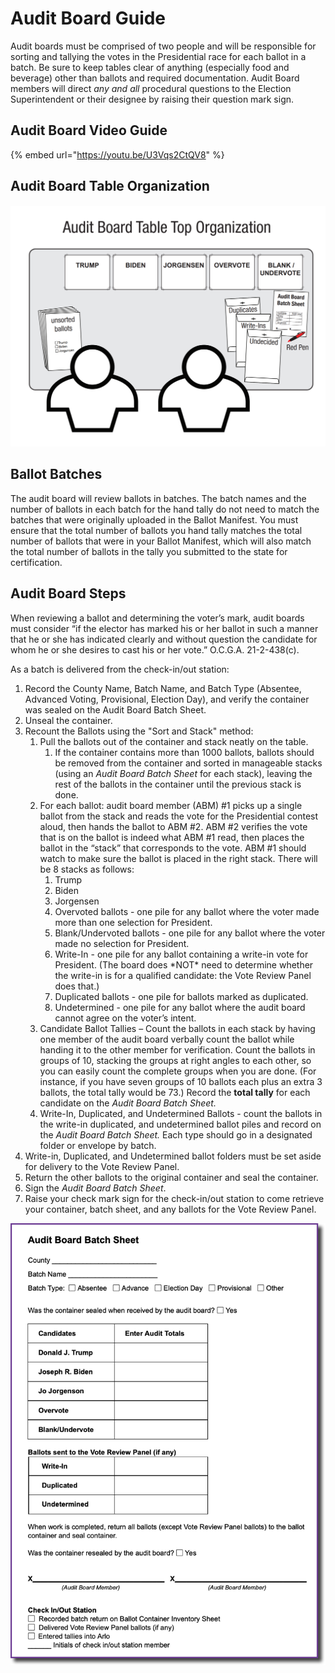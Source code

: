 # Audit Board Guide

Audit boards must be comprised of two people and will be responsible for sorting and tallying the votes in the Presidential race for each ballot in a batch. Be sure to keep tables clear of anything (especially food and beverage) other than ballots and required documentation. Audit Board members will direct _any and all_ procedural questions to the Election Superintendent or their designee by raising their question mark sign.

## Audit Board Video Guide

{% embed url="https://youtu.be/U3Vqs2CtQV8" %}



## Audit Board Table Organization

![](<../.gitbook/assets/Screenshot 2020-11-12 at 10.31.14 AM.png>)

## Ballot Batches

The audit board will review ballots in batches. The batch names and the number of ballots in each batch for the hand tally do not need to match the batches that were originally uploaded in the Ballot Manifest. You must ensure that the total number of ballots you hand tally matches the total number of ballots that were in your Ballot Manifest, which will also match the total number of ballots in the tally you submitted to the state for certification.

## Audit Board Steps

When reviewing a ballot and determining the voter’s mark, audit boards must consider “if the elector has marked his or her ballot in such a manner that he or she has indicated clearly and without question the candidate for whom he or she desires to cast his or her vote.” O.C.G.A. 21-2-438(c).

As a batch is delivered from the check-in/out station:

1. Record the County Name, Batch Name, and Batch Type (Absentee, Advanced Voting, Provisional, Election Day), and verify the container was sealed on the Audit Board Batch Sheet.
2. Unseal the container.
3. Recount the Ballots using the "Sort and Stack" method:
   1. Pull the ballots out of the container and stack neatly on the table.
      1. If the container contains more than 1000 ballots, ballots should be removed from the container and sorted in manageable stacks (using an _Audit Board Batch Sheet_ for each stack), leaving the rest of the ballots in the container until the previous stack is done.
   2. For each ballot: audit board member (ABM) #1 picks up a single ballot from the stack and reads the vote for the Presidential contest aloud, then hands the ballot to ABM #2. ABM #2 verifies the vote that is on the ballot is indeed what ABM #1 read, then places the ballot in the “stack” that corresponds to the vote. ABM #1 should watch to make sure the ballot is placed in the right stack. There will be 8 stacks as follows:
      1. Trump
      2. Biden
      3. Jorgensen
      4. Overvoted ballots - one pile for any ballot where the voter made more than one selection for President.
      5. Blank/Undervoted ballots - one pile for any ballot where the voter made no selection for President.
      6. Write-In - one pile for any ballot containing a write-in vote for President. (The board does \*NOT\* need to determine whether the write-in is for a qualified candidate: the Vote Review Panel does that.)
      7. Duplicated ballots - one pile for ballots marked as duplicated.
      8. Undetermined - one pile for any ballot where the audit board cannot agree on the voter’s intent.
   3. Candidate Ballot Tallies – Count the ballots in each stack by having one member of the audit board verbally count the ballot while handing it to the other member for verification. Count the ballots in groups of 10, stacking the groups at right angles to each other, so you can easily count the complete groups when you are done. (For instance, if you have seven groups of 10 ballots each plus an extra 3 ballots, the total tally would be 73.) Record the **total tally** for each candidate on the _Audit Board Batch Sheet._
   4. Write-In, Duplicated, and Undetermined Ballots - count the ballots in the write-in duplicated, and undetermined ballot piles and record on the _Audit Board Batch Sheet._ Each type should go in a designated folder or envelope by batch.
4. Write-in, Duplicated, and Undetermined ballot folders must be set aside for delivery to the Vote Review Panel.
5. Return the other ballots to the original container and seal the container.
6. Sign the _Audit Board Batch Sheet_.
7. Raise your check mark sign for the check-in/out station to come retrieve your container, batch sheet, and any ballots for the Vote Review Panel.

![Example Audit Board Batch Sheet](../.gitbook/assets/2.png)
